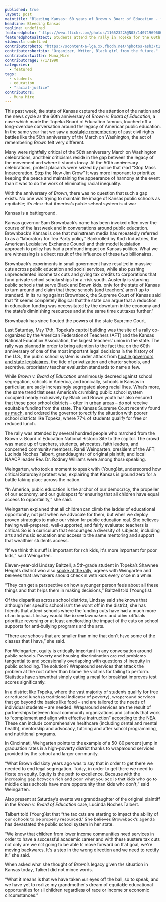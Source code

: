```yaml
---
published: true
layout: post
maintitle: "Bleeding Kansas: 60 years of Brown v Board of Education - {Young}ist"
headline: Bleeding Kansas
tagline: undefined
featuredphoto: "https://www.flickr.com/photos/116523228@N03/14071969600/in/set-72157644865828713/player/"
featuredphotoalttext: Students attend the rally in Topeka for the 60th anniversary of Brown v Board of Education
videourl: undefined
contributorphoto: "https://scontent-a-lga.xx.fbcdn.net/hphotos-ash3/t1.0-9/578131_10150930536646726_815231653_n.jpg"
contributorshortbio: "Organizer, Writer, Black girl from the future."
contributortwitter: Muna_Mire
contributorage: 7/1/1990
categories: 
  - featured
tags: 
  - students
  - education
  - "racial-justice"
contributors: 
  - Muna Mire
---
```


This past week, the state of Kansas captured the attention of the nation and the news cycle as the 60th anniversary of _Brown v. Board of Education_, a case which made the Topeka Board of Education famous, touched off a long-overdue conversation around the legacy of American public education. In the same year that we saw a [nostalgic remembering](http://www.thenation.com/blog/175890/seeing-new-jim-crow-placards-seized-police-more-march-washington) of past civil rights battles like the 50th anniversary of the March on Washington, the act of remembering _Brown_ felt very different. 

<div id='galleria'></div>
<script>
// Load the classic theme
Galleria.loadTheme('/js/galleria.classic.min.js');

Galleria.configure({
    transition: 'fade',
    responsive: true,
    height: 0.800
});
// Initialize Galleria
Galleria.run('#galleria', {

 flickr: 'set:72157644865828713',
 flickrOptions: {
 sort: 'date-posted-asc'
 }

});
</script>


Many were rightfully critical of the 50th anniversary March on Washington celebrations, and their criticisms reside in the gap between the legacy of the movement and where it stands today. At the 50th anniversary celebrations, protest placards were seized by police that read “Stop Mass Incarceration. Stop the New Jim Crow.” It was more important to prioritize keeping the peace and maintaining the appearance of harmony at the event than it was to do the work of eliminating racial inequality. 

With the anniversary of _Brown_, there was no question that such a gap exists. No one was trying to maintain the image of Kansas public schools as equitable; it’s clear that America’s public school system is at war.

Kansas is a battleground.    

Kansas governor Sam Brownback’s name has been invoked often over the course of the last week and in conversations around public education. Brownback’s Kansas is one that mainstream media has repeatedly referred to as a “laboratory for Tea Party policy.” Bankrolled by Koch Industries, the [American Legislative Exchange Council](http://www.alec.org/) and their model legislation approach to policy has had a profound impact on Kansas politics. What we are witnessing is a direct result of the influence of these two billionaires.  

Brownback’s experiments in small government have resulted in massive cuts across public education and social services, while also pushing unprecedented income tax cuts and giving tax credits to corporations that fund private school scholarships for at-risk youth. Austerity is starving public schools that serve Black and Brown kids, only for the state of Kansas to turn around and claim that these schools (and teachers) aren’t up to standard. In its ruling against Brownback, the Supreme Court of Kansas said that “it seems completely illogical that the state can argue that a reduction in education funding was necessitated by the downturn in the economy and the state’s diminishing resources and at the same time cut taxes further.” 

Brownback has since flouted the powers of the state Supreme Court.

Last Saturday, May 17th, Topeka’s capitol building was the site of a rally co-organized by the American Federation of Teachers (AFT) and the Kansas National Education Association, the largest teachers’ union in the state. The rally was planned in order to bring attention to the fact that on the 60th anniversary of one of the most important legal decisions in the history of the U.S., the public school system is under attack from [hostile governors and state legislatures](http://thinkprogress.org/economy/2014/05/16/3438587/kansas-growth-projections/), the tide of privatization and charter schools, and secretive, proprietary teacher evaluation standards to name a few. 

While _Brown v. Board of Education_ unanimously decreed against school segregation, schools in America, and ironically, schools in Kansas in particular, are sadly increasingly segregated along racial lines. What’s more, the same trend that sees America’s crumbling public school system occupied nearly exclusively by Black and Brown youth has also ensured that these poor school districts – often in urban areas – do not receive equitable funding from the state. The Kansas Supreme Court [recently found as much](http://www.pewstates.org/projects/stateline/headlines/kansas-cuts-to-education-unconstitutional-court-rules-85899442325), and ordered the governor to rectify the situation with poorer school districts like Topeka, where 77% of students qualify for free or reduced lunch. 

The rally was attended by several hundred people who marched from the Brown v. Board of Education National Historic Site to the capitol. The crowd was made up of teachers, students, advocates, faith leaders, and concerned community members. Randi Weingarten, president of the AFT; Lucinda Noches Talbert, granddaughter of original plaintiff; and local NAACP leader Rev. Dr. Rodney Williams were among those speaking.    

Weingarten, who took a moment to speak with {Young}ist, underscored how critical Saturday’s protest was, explaining that Kansas is ground zero for a battle taking place across the nation. 

“In America, public education is the anchor of our democracy, the propeller of our economy, and our guidepost for ensuring that all children have equal access to opportunity,” she said. 

Weingarten explained that all children can climb the ladder of educational opportunity, not just when we advocate for them, but when we deploy proven strategies to make our vision for public education real. She believes having well-prepared, well-supported, and fairly evaluated teachers is critical. So is a curriculum that encourages a diversity of subjects, including arts and music education and access to the same mentoring and support that wealthier students access. 

“If we think this stuff is important for rich kids, it's more important for poor kids,” said Weingarten. 

Eleven-year-old Lindsay Baltzell, a 5th-grade student in Topeka’s Shawnee Heights district who also [spoke at the rally](https://www.youtube.com/watch?v=ewaM_qTCgAQ), agrees with Weingarten and believes that lawmakers should check in with kids every once in a while.  

“They can get a perspective on how a younger person feels about all these things and that helps them in making decisions,” Baltzell told {Young}ist. 

Of the disparities across school districts, Lindsay said she knows that although her specific school isn’t the worst off in the district, she has friends that attend schools where the funding cuts have had a much more of an impact. Lindsay would like to see lawmakers and other officials prioritize reversing or at least ameliorating the impact of the cuts on school supports for anti-bullying programs and the arts. 

“There are schools that are smaller than mine that don't have some of the classes that I have,” she said. 

For Weingarten, equity is critically important in any conversation around public schools. Poverty and housing discrimination are real problems tangential to and occasionally overlapping with questions of inequity in public schooling. The solution? Wraparound services that attack the problem at the root rather than blame the victims for failing to perform. [Statistics have shown](http://blogs.edweek.org/edweek/inside-school-research/2014/04/breakfast_classroom.html)that simply eating a meal for breakfast improves test scores significantly. 

In a district like Topeka, where the vast majority of students qualify for free or reduced lunch (a traditional indicator of poverty), wraparound services that go beyond the basics like food – and are tailored to the needs of individual students – are needed. Wraparound services are the result of partnerships between local community organizations and schools that work to “complement and align with effective instruction” [according to the NEA](http://www.nea.org/assets/docs/Wraparound-Services-05142013.pdf). These can include comprehensive healthcare (including dental and mental health), mentorship and advocacy, tutoring and after school programming, and nutritional programs.  

In Cincinnati, Weingarten points to the example of a 50-80 percent jump in graduation rates in a high-poverty district thanks to wraparound services provided by the school and larger community.

“What Brown did sixty years ago was to say that in order to get there we needed to end legal segregation. Today, in order to get there we need to fixate on equity. Equity is the path to excellence. Because with the increasing gap between rich and poor, what you see is that kids who go to middle class schools have more opportunity than kids who don't,” said Weingarten.

Also present at Saturday’s events was granddaughter of the original plaintiff in the _Brown v. Board of Education_ case, Lucinda Noches Talbert.

Talbert told {Young}ist that “the tax cuts are starting to impact the ability of our schools to be properly resourced.” She believes Brownback’s agenda has devastated the public school system in her state.

“We know that children from lower income communities need services in order to have a successful academic career and with these austere tax cuts not only are we not going to be able to move forward on that goal, we're moving backwards. It's a step in the wrong direction and we need to rectify it,” she said.

When asked what she thought of _Brown_’s legacy given the situation in Kansas today, Talbert did not mince words. 

“What it means is that we have taken our eyes off the ball, so to speak, and we have yet to realize my grandmother's dream of equitable educational opportunities for all children regardless of race or income or economic circumstances.”